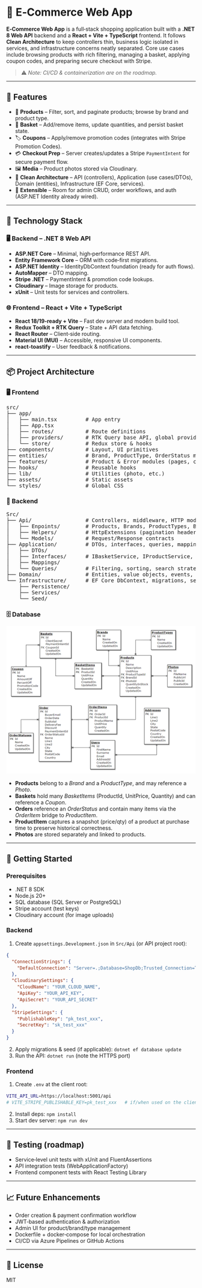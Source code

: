 <h1>🛒 E‑Commerce Web App</h1>

<p><strong>E‑Commerce Web App</strong> is a full‑stack shopping application built with a <strong>.NET 8 Web API</strong> backend and a <strong>React + Vite + TypeScript</strong> frontend. 
It follows <strong>Clean Architecture</strong> to keep controllers thin, business logic isolated in services, and infrastructure concerns neatly separated. 
Core use cases include browsing products with rich filtering, managing a basket, applying coupon codes, and preparing secure checkout with Stripe.</p>

<blockquote>⚠️ <em>Note: CI/CD & containerization are on the roadmap.</em></blockquote>

<hr />

<h2>🚀 Features</h2>
<ul>
  <li>🧭 <strong>Products</strong> – Filter, sort, and paginate products; browse by brand and product type.</li>
  <li>🛒 <strong>Basket</strong> – Add/remove items, update quantities, and persist basket state.</li>
  <li>🏷️ <strong>Coupons</strong> – Apply/remove promotion codes (integrates with Stripe Promotion Codes).</li>
  <li>💳 <strong>Checkout Prep</strong> – Server creates/updates a Stripe <code>PaymentIntent</code> for secure payment flow.</li>
  <li>🖼️ <strong>Media</strong> – Product photos stored via Cloudinary.</li>
  <li>🧱 <strong>Clean Architecture</strong> – API (controllers), Application (use cases/DTOs), Domain (entities), Infrastructure (EF Core, services).</li>
  <li>🧩 <strong>Extensible</strong> – Room for admin CRUD, order workflows, and auth (ASP.NET Identity already wired).</li>
</ul>

<hr />

<h2>🧰 Technology Stack</h2>

<h3>🖥️ Backend – .NET 8 Web API</h3>
<ul>
  <li><strong>ASP.NET Core</strong> – Minimal, high‑performance REST API.</li>
  <li><strong>Entity Framework Core</strong> – ORM with code‑first migrations.</li>
  <li><strong>ASP.NET Identity</strong> – IdentityDbContext foundation (ready for auth flows).</li>
  <li><strong>AutoMapper</strong> – DTO mapping.</li>
  <li><strong>Stripe .NET</strong> – PaymentIntent & promotion code lookups.</li>
  <li><strong>Cloudinary</strong> – Image storage for products.</li>
  <li><strong>xUnit</strong> – Unit tests for services and controllers.</li>
</ul>

<h3>🌐 Frontend – React + Vite + TypeScript</h3>
<ul>
  <li><strong>React 18/19‑ready + Vite</strong> – Fast dev server and modern build tool.</li>
  <li><strong>Redux Toolkit + RTK Query</strong> – State + API data fetching.</li>
  <li><strong>React Router</strong> – Client‑side routing.</li>
  <li><strong>Material UI (MUI)</strong> – Accessible, responsive UI components.</li>
  <li><strong>react‑toastify</strong> – User feedback & notifications.</li>
</ul>

<hr />

<h2>📦 Project Architecture</h2>

<h3>🖥️ Frontend</h3>
<pre>
src/
├── app/
│   ├── main.tsx         # App entry
│   ├── App.tsx
│   ├── routes/          # Route definitions
│   ├── providers/       # RTK Query base API, global providers
│   └── store/           # Redux store & hooks
├── components/          # Layout, UI primitives
├── entities/            # Brand, ProductType, OrderStatus models
├── features/            # Product & Error modules (pages, components, services)
├── hooks/               # Reusable hooks
├── lib/                 # Utilities (photo, etc.)
├── assets/              # Static assets
└── styles/              # Global CSS
</pre>

<h3>🧠 Backend</h3>
<pre>
Src/
├── Api/                 # Controllers, middleware, HTTP models
│   ├── Enpoints/        # Products, Brands, ProductTypes, Basket, etc.
│   ├── Helpers/         # HttpExtensions (pagination headers, results → HTTP)
│   └── Models/          # Request/Response contracts
├── Application/         # DTOs, interfaces, queries, mapping
│   ├── DTOs/
│   ├── Interfaces/      # IBasketService, IProductService, IPaymentService...
│   ├── Mappings/
│   └── Queries/         # Filtering, sorting, search strategies
├── Domain/              # Entities, value objects, events, enums
└── Infrastructure/      # EF Core DbContext, migrations, services (Stripe, Cloudinary)
    ├── Persistence/
    ├── Services/
    └── Seed/
</pre>

<h3>🗄️ Database</h3>

<p align="center">
  <img src="docs/db-diagram.PNG" alt="ERD diagram" />
</p>

<ul>
  <li><strong>Products</strong> belong to a <em>Brand</em> and a <em>ProductType</em>, and may reference a <em>Photo</em>.</li>
  <li><strong>Baskets</strong> hold many <em>BasketItems</em> (ProductId, UnitPrice, Quantity) and can reference a <em>Coupon</em>.</li>
  <li><strong>Orders</strong> reference an <em>OrderStatus</em> and contain many items via the <em>OrderItem</em> bridge to <em>ProductItem</em>.</li>
  <li><strong>ProductItem</strong> captures a snapshot (price/qty) of a product at purchase time to preserve historical correctness.</li>
  <li><strong>Photos</strong> are stored separately and linked to products.</li>
</ul>

<hr />

<h2>🏁 Getting Started</h2>

<h3>Prerequisites</h3>
<ul>
  <li>.NET 8 SDK</li>
  <li>Node.js 20+</li>
  <li>SQL database (SQL Server or PostgreSQL)</li>
  <li>Stripe account (test keys)</li>
  <li>Cloudinary account (for image uploads)</li>
</ul>

<h3>Backend</h3>
<ol>
  <li>Create <code>appsettings.Development.json</code> in <code>Src/Api</code> (or API project root):</li>
</ol>

```json
{
  "ConnectionStrings": {
    "DefaultConnection": "Server=.;Database=ShopDb;Trusted_Connection=True;TrustServerCertificate=True"
  },
  "CloudinarySettings": {
    "CloudName": "YOUR_CLOUD_NAME",
    "ApiKey": "YOUR_API_KEY",
    "ApiSecret": "YOUR_API_SECRET"
  },
  "StripeSettings": {
    "PublishableKey": "pk_test_xxx",
    "SecretKey": "sk_test_xxx"
  }
}
```

<ol start="2">
  <li>Apply migrations & seed (if applicable): <code>dotnet ef database update</code></li>
  <li>Run the API: <code>dotnet run</code> (note the HTTPS port)</li>
</ol>

<h3>Frontend</h3>
<ol>
  <li>Create <code>.env</code> at the client root:</li>
</ol>

```bash
VITE_API_URL=https://localhost:5001/api
# VITE_STRIPE_PUBLISHABLE_KEY=pk_test_xxx   # if/when used on the client
```

<ol start="2">
  <li>Install deps: <code>npm install</code></li>
  <li>Start dev server: <code>npm run dev</code></li>
</ol>

<hr />

<h2>🧪 Testing (roadmap)</h2>
<ul>
  <li>Service‑level unit tests with xUnit and FluentAssertions</li>
  <li>API integration tests (WebApplicationFactory)</li>
  <li>Frontend component tests with React Testing Library</li>
</ul>

<hr />

<h2>📈 Future Enhancements</h2>
<ul>
  <li>Order creation & payment confirmation workflow</li>
  <li>JWT‑based authentication & authorization</li>
  <li>Admin UI for product/brand/type management</li>
  <li>Dockerfile + docker‑compose for local orchestration</li>
  <li>CI/CD via Azure Pipelines or GitHub Actions</li>
</ul>

<hr />

<h2>📜 License</h2>
<p>MIT</p>
